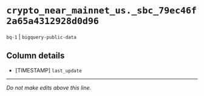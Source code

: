 # `crypto_near_mainnet_us._sbc_79ec46f2a65a4312928d0d96`
`bq-1` | `bigquery-public-data`

## Column details
* [TIMESTAMP] `last_update`

-------------------------------------------------------------------------------
*Do not make edits above this line.*
